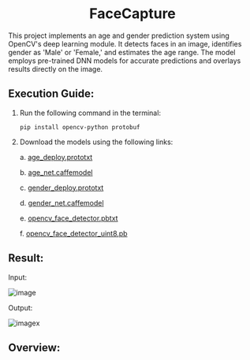 <h1 align="center">FaceCapture</h1>
This project implements an age and gender prediction system using OpenCV's deep learning module. It detects faces in an image, identifies gender as 'Male' or 'Female,' and estimates the age range. The model employs pre-trained DNN models for accurate predictions and overlays results directly on the image.

## Execution Guide:
1. Run the following command in the terminal:
   ```
   pip install opencv-python protobuf
   ```

2. Download the models using the following links:
 
   a. [age_deploy.prototxt](https://github.com/kr1shnasomani/Facetronix/blob/main/GenAgeNet/model/age_deploy.prototxt)
   
   b. [age_net.caffemodel](https://github.com/kr1shnasomani/Facetronix/blob/main/GenAgeNet/model/age_net.caffemodel)
   
   c. [gender_deploy.prototxt](https://github.com/kr1shnasomani/Facetronix/blob/main/GenAgeNet/model/gender_deploy.prototxt)
   
   d. [gender_net.caffemodel](https://github.com/kr1shnasomani/Facetronix/blob/main/GenAgeNet/model/gender_net.caffemodel)
   
   e. [opencv_face_detector.pbtxt](https://github.com/kr1shnasomani/Facetronix/blob/main/GenAgeNet/model/opencv_face_detector.pbtxt)
   
   f. [opencv_face_detector_uint8.pb](https://github.com/kr1shnasomani/Facetronix/blob/main/GenAgeNet/model/opencv_face_detector_uint8.pb)
   
## Result:

Input:

![image](https://github.com/user-attachments/assets/fbb0b199-7489-4a1b-8c77-01d45de4ad8b)

Output:

![image](https://github.com/user-attachments/assets/32836ac2-e2cb-4faa-a6e2-6b1c5b8a3376)x

## Overview:
